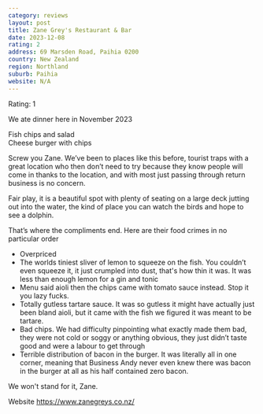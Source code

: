 ```yaml
---
category: reviews
layout: post
title: Zane Grey's Restaurant & Bar
date: 2023-12-08
rating: 2
address: 69 Marsden Road, Paihia 0200
country: New Zealand
region: Northland
suburb: Paihia
website: N/A
---
```

Rating: 1

We ate dinner here in November 2023 

Fish chips and salad  
Cheese burger with chips

Screw you Zane. We’ve been to places like this before, tourist traps with a great location who then don’t need to try because they know people will come in thanks to the location, and with most just passing through return business is no concern. 

Fair play, it is a beautiful spot with plenty of seating on a large deck jutting out into the water, the kind of place you can watch the birds and hope to see a dolphin. 

That’s where the compliments end. Here are their food crimes in no particular order
 - Overpriced
 - The worlds tiniest sliver of lemon to squeeze on the fish. You couldn’t even squeeze it, it just crumpled into dust, that's how thin it was. It was less than enough lemon for a gin and tonic
 - Menu said aioli then the chips came with tomato sauce instead. Stop it you lazy fucks. 
 - Totally gutless tartare sauce. It was so gutless it might have actually just been bland aioli, but it came with the fish we figured it was meant to be tartare. 
 - Bad chips. We had difficulty pinpointing what exactly made them bad, they were not cold or soggy or anything obvious, they just didn’t taste good and were a labour to get through
 - Terrible distribution of bacon in the burger. It was literally all in one corner, meaning that Business Andy never even knew there was bacon in the burger at all as his half contained zero bacon. 

We won't stand for it, Zane. 

Website https://www.zanegreys.co.nz/